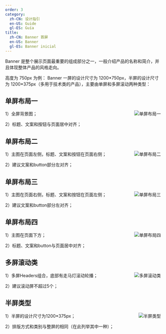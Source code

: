 ```yaml
---
order: 3
category:
  zh-CN: 设计指引
  en-US: Guide
  gl-ES: Guía
title:
  zh-CN: Banner 首屏
  en-US: Banner
  gl-ES: Banner inicial
---
```


Banner 是整个展示页面最重要的组成部分之一，一般介绍产品的名称和简介，并且体现整体产品的风格走向。

高度为 750px 为例： Banner 一屏的设计尺寸为 1200\*750px，半屏的设计尺寸为 1200\*375px（多用于技术类的产品），主要由单屏和多屏滚动两种类型：

## 单屏布局一

<img class="preview-img" align="right" alt="单屏布局一" description="" src="https://gw.alipayobjects.com/zos/rmsportal/doqiWMyWYcCPFBMrXJLn.jpg">

1）全屏背景图；

2）标题、文案和按钮与页面居中对齐；

## 单屏布局二

<img class="preview-img" align="right" alt="单屏布局二" description="" src="https://gw.alipayobjects.com/zos/rmsportal/JOxMWSQxCWoKakcYZWcI.jpg">

1）主图在页面左侧，标题、文案和按钮在页面右侧；

2）建议文案和button部分左对齐；

## 单屏布局三

<img class="preview-img" align="right" alt="单屏布局三" description="" src="https://gw.alipayobjects.com/zos/rmsportal/ZGjSLLsUrJFbFVrUxaft.jpg">

1）主图在页面右侧，标题、文案和按钮在页面左侧；

2）建议文案和button部分左对齐；

## 单屏布局四

<img class="preview-img" align="right" alt="单屏布局四" description="" src="https://gw.alipayobjects.com/zos/rmsportal/YEneEHFzGvSNtGSFJALF.jpg">

1）主图在页面下方；

2）标题、文案和button与页面居中对齐；

## 多屏滚动类

<img class="preview-img" align="right" alt="多屏滚动类" description="" src="https://gw.alipayobjects.com/zos/rmsportal/rtlntsHdPmorumOLIHVY.jpg">

1）多屏Headers组合，底部有走马灯滚动轮播；

2）建议滚动屏不超过5个；


## 半屏类型

<img class="preview-img" align="right" alt="半屏类型" description="" src="https://gw.alipayobjects.com/zos/rmsportal/ItuPxLqTgqgEhMaxexvp.jpg">

1）半屏的设计尺寸为1200*375px；

2）排版方式和类别与整屏的相同（在此列举其中一种）；
